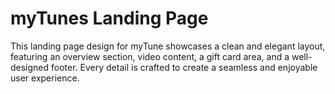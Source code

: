 # myTunes Landing Page

This landing page design for myTune showcases a clean and elegant layout, featuring an overview section, video content, a gift card area, and a well-designed footer. Every detail is crafted to create a seamless and enjoyable user experience.
